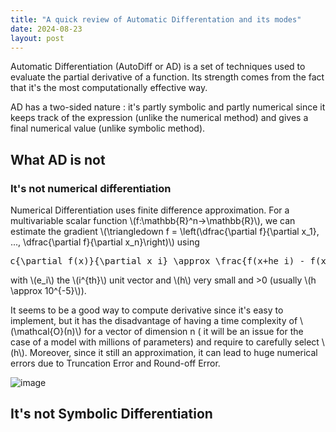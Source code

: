 ```yaml
---
title: "A quick review of Automatic Differentation and its modes"
date: 2024-08-23
layout: post
---
```

Automatic Differentiation (AutoDiff or AD) is a set of techniques used to evaluate the partial derivative of a function. Its strength comes from the fact that it's the most computationally effective way.

AD has a two-sided nature : it's partly symbolic and partly numerical since it keeps track of the expression (unlike the numerical method) and gives a final numerical value (unlike symbolic method).

## What AD is not 
### It's not numerical differentiation
Numerical Differentiation uses finite difference approximation.
For a multivariable scalar function \\(f:\mathbb{R}^n->\mathbb{R}\\), we can estimate the gradient \\(\triangledown f = \left(\dfrac{\partial f}{\partial x_1}, ..., \dfrac{\partial f}{\partial x_n}\right)\\) using 
<pre style="display: flex; justify-content: center;">$$\dfrac{\partial f(x)}{\partial x_i} \approx \frac{f(x+he_i) - f(x)}{h}$$</pre>
with \\(e_i\\) the \\(i^{th}\\) unit vector and \\(h\\) very small and >0 (usually \\(h \approx 10^{-5}\\)).

It seems to be a good way to compute derivative since it's easy to implement, but it has the disadvantage of having a time complexity of \\(\mathcal{O}(n)\\) for a vector of dimension n ( it will be an issue for the case of a model with millions of parameters) and require to carefully select \\(h\\).
Moreover, since it still an approximation, it can lead to huge numerical errors due to Truncation Error and Round-off Error.

![image](https://github.com/user-attachments/assets/a7f64f86-b0a0-4598-b26f-d6068121b327)


## It's not Symbolic Differentiation
